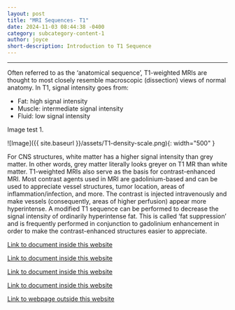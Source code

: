 ```yaml
---
layout: post
title: "MRI Sequences- T1"
date: 2024-11-03 08:44:38 -0400
category: subcategory-content-1
author: joyce
short-description: Introduction to T1 Sequence
---
```


-----

Often referred to as the ‘anatomical sequence’, T1-weighted MRIs are thought to most closely resemble macroscopic (dissection) views of normal anatomy. 
In T1, signal intensity goes from:
-	Fat: high signal intensity
-	Muscle: intermediate signal intensity
-	Fluid: low signal intensity


Image test 1.

![Image]({{ site.baseurl }}/assets/T1-density-scale.png){: width="500" }

For CNS structures, white matter has a higher signal intensity than grey matter. In other words, grey matter literally looks greyer on T1 MR than white matter.
T1-weighted MRIs also serve as the basis for contrast-enhanced MRI.
Most contrast agents used in MRI are gadolinium-based and can be used to appreciate vessel structures, tumor location, areas of inflammation/infection, and more. The contrast is injected intravenously and make vessels (consequently, areas of higher perfusion) appear more hyperintense.
A modified T1 sequence can be performed to decrease the signal intensity of ordinarily hyperintense fat. This is called ‘fat suppression’ and is frequently performed in conjunction to gadolinium enhancement in order to make the contrast-enhanced structures easier to appreciate.



<a href="{{ site.baseurl }}/about">Link to document inside this website</a>



<a href="{{ site.baseurl }}/content">Link to document inside this website</a>


<a href="{{ site.baseurl }}/subcategory-content-1">Link to document inside this website</a>


<a href="{{ site.baseurl }}/subcategory-content-1/first-content-post">Link to document inside this website</a>


<a href="https://en.namu.wiki/w/Find%20Love%20or%20Die%20Trying">Link to webpage outside this website</a>

<!-- need to double enter to start new lines -->
<!-- need to use the site baseurl in the curly brackets to make internal links work seamlessly -->

